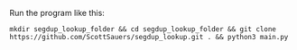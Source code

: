 Run the program like this:
```
mkdir segdup_lookup_folder && cd segdup_lookup_folder && git clone https://github.com/ScottSauers/segdup_lookup.git . && python3 main.py
```
